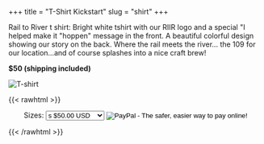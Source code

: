 +++
title = "T-Shirt Kickstart"
slug = "shirt"
+++

Rail to River t shirt: Bright white tshirt with our RIIR logo and a special "I helped make it "hoppen" message in the front. A beautiful colorful design showing our story on the back. Where the rail meets the river... the 109 for our location...and of course splashes into a nice craft brew! 

**$50 (shipping included)**

![T-shirt](/images/t-shirt.jpg)

{{< rawhtml >}}
<div style="text-align: center">
<form action="https://www.paypal.com/cgi-bin/webscr" method="post" target="_top">
<input type="hidden" name="cmd" value="_s-xclick">
<input type="hidden" name="hosted_button_id" value="G8FNKHBA9HU8W">
<input type="hidden" name="on0" value="sizes">Sizes: 
<select name="os0">
<option value="s">s $50.00 USD</option>
<option value="m">m $50.00 USD</option>
<option value="l">l $50.00 USD</option>
<option value="xl">xl $50.00 USD</option>
<option value="2xl">2xl $50.00 USD</option>
<option value="3xl">3xl $50.00 USD</option>
<option value="4xl">4xl $50.00 USD</option>
<option value="5xl">5xl $50.00 USD</option>
</select>
<input type="hidden" name="currency_code" value="USD">
<input type="image" src="https://www.paypalobjects.com/en_US/i/btn/btn_buynowCC_LG.gif" border="0" name="submit" alt="PayPal - The safer, easier way to pay online!">
</form>
</div>
{{< /rawhtml >}}